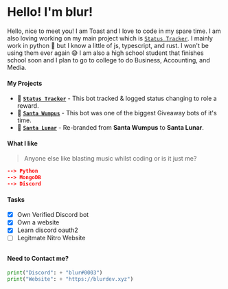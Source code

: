 # Hello! I'm blur!

Hello, nice to meet you! I am Toast and I love to code in my spare time. I am also loving working on my main project which is [`Status Tracker`](https://discord.gg/ZhxmKhDqmx). I mainly work in python 🐍 but I know a little of js, typescript, and rust. I won't be using them ever again 😅 I am also a high school student that finishes school soon and I plan to go to college to do Business, Accounting, and Media.

#### My Projects
- 🤖 [**`Status Tracker`**](https://discord.gg/chats) - This bot tracked & logged status changing to role a reward.
- 🎉 [**`Santa Wumpus`**](https://discordbotlist.com/bots/santa-lunar) - This bot was one of the biggest Giveaway bots of it's time.
- 🎊 [**`Santa Lunar`**](https://discordbotlist.com/bots/santa-lunar) - Re-branded from **Santa Wumpus** to **Santa Lunar**.

#### What I like
> Anyone else like blasting music whilst coding or is it just me?
```json
--> Python
--> MongoDB
--> Discord
```
#### Tasks

- [x] Own Verified Discord bot
- [x] Own a website
- [x] Learn discord oauth2
- [ ] Legitmate Nitro Website
##
#### Need to Contact me? 
```py
print("Discord": + "blur#0003")
print("Website": + "https://blurdev.xyz")
```
